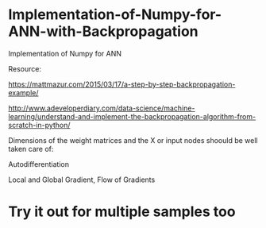 # Implementation-of-Numpy-for-ANN-with-Backpropagation
Implementation of Numpy for ANN

Resource:

 https://mattmazur.com/2015/03/17/a-step-by-step-backpropagation-example/

 http://www.adeveloperdiary.com/data-science/machine-learning/understand-and-implement-the-backpropagation-algorithm-from-scratch-in-python/


Dimensions of the weight matrices and the X or input nodes shoould be well taken care of:

Autodifferentiation

Local and Global Gradient, Flow of Gradients



# Try it out for multiple samples too
